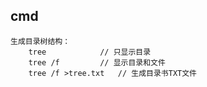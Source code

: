 ## cmd

    生成目录树结构：
        tree            // 只显示目录
        tree /f         // 显示目录和文件
        tree /f >tree.txt   // 生成目录书TXT文件